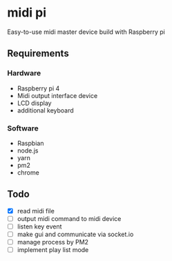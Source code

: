 # midi pi

Easy-to-use midi master device build with Raspberry pi

## Requirements

### Hardware

- Raspberry pi 4
- Midi output interface device
- LCD display
- additional keyboard

### Software

- Raspbian
- node.js
- yarn
- pm2
- chrome

## Todo

- [x] read midi file
- [ ] output midi command to midi device
- [ ] listen key event
- [ ] make gui and communicate via socket.io
- [ ] manage process by PM2
- [ ] implement play list mode